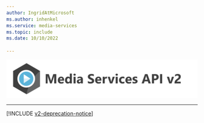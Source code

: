 ```yaml
---
author: IngridAtMicrosoft
ms.author: inhenkel
ms.service: media-services
ms.topic: include
ms.date: 10/10/2022

---
```


![media services logo](../media/media-services-api-logo/azure-media-services-logo-v2.svg)<br><hr color="#3f3f3f" size="10">
[!INCLUDE [v2-deprecation-notice](v2-deprecation-notice.md)]
